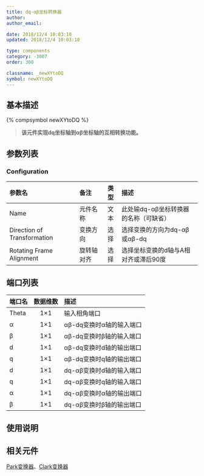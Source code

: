 ```yaml
---
title: dq-αβ坐标转换器
author: 
author_email:

date: 2018/12/4 10:03:10
updated: 2018/12/4 10:03:10

type: components
category: -3007
order: 300

classname: _newXYtoDQ
symbol: newXYtoDQ
---
```

## 基本描述
{% compsymbol newXYtoDQ %}

> **该元件实现dq坐标轴到αβ坐标轴的互相转换功能。**

## 参数列表
### Configuration
| 参数名 | 备注 | 类型 | 描述 |
| :--- | :--- | :--: | :--- |
| Name | 元件名称 | 文本 | 此处输dq-αβ坐标转换器的名称（可缺省） |
| Direction of Transformation | 变换方向 | 选择 | 选择变换的方向为dq-αβ或αβ-dq |
| Rotating Frame Alignment | 旋转轴对齐 | 选择 | 选择坐标变换的d轴与A相对齐或滞后90度 |


## 端口列表

| 端口名 | 数据维数 | 描述 |
| :--- | :--:  | :--- |
| Theta | 1×1 |输入相角端口 |                   
| α | 1×1 |αβ-dq变换时α轴的输入端口 |                   
| β | 1×1 |αβ-dq变换时β轴的输入端口 |                   
| d | 1×1 |αβ-dq变换时d轴的输出端口 |                   
| q | 1×1 |αβ-dq变换时q轴的输出端口 |                   
| d | 1×1 |dq-αβ变换时d轴的输入端口 |                   
| q | 1×1 |dq-αβ变换时q轴的输入端口 |                   
| α | 1×1 |dq-αβ变换时α轴的输出端口 |                   
| β | 1×1 |dq-αβ变换时β轴的输出端口 |                   

## 使用说明



## 相关元件

[Park变换器](/components/comp_newParkTransform.html)、[Clark变换器](/components/comp_newClarkTransform.html)

